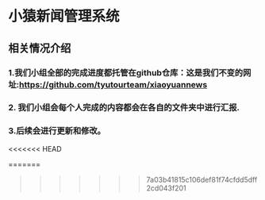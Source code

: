 # 小猿新闻管理系统

## 相关情况介绍

### 1.我们小组全部的完成进度都托管在github仓库：这是我们不变的网址:https://github.com/tyutourteam/xiaoyuannews

### 2. 我们小组会每个人完成的内容都会在各自的文件夹中进行汇报.

### 3.后续会进行更新和修改。

<<<<<<< HEAD


=======
>>>>>>> 7a03b41815c106def81f74cfdd5dff2cd043f201
